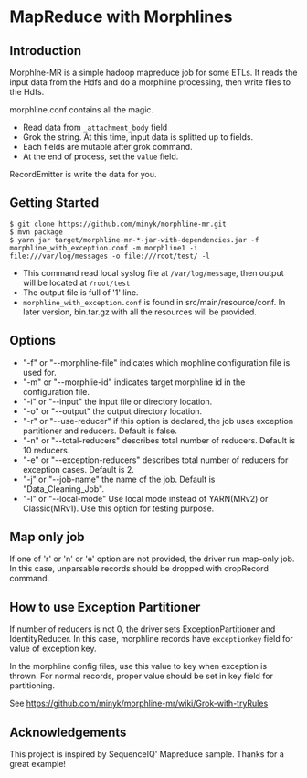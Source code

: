 MapReduce with Morphlines
==========================

## Introduction

Morphlne-MR is a simple hadoop mapreduce job for some ETLs. It reads the input data from the Hdfs and do a morphline processing, then write files to the Hdfs. 

morphline.conf contains all the magic.
* Read data from `_attachment_body` field
* Grok the string. At this time, input data is splitted up to fields. 
* Each fields are mutable after grok command.
* At the end of process, set the `value` field. 

RecordEmitter is write the data for you. 

## Getting Started

```
$ git clone https://github.com/minyk/morphline-mr.git
$ mvn package
$ yarn jar target/morphline-mr-*-jar-with-dependencies.jar -f morphline_with_exception.conf -m morphline1 -i file:///var/log/messages -o file:///root/test/ -l
```
* This command read local syslog file at `/var/log/message`, then output will be located at `/root/test`
 * The output file is full of '1' line.
* `morphline_with_exception.conf` is found in src/main/resource/conf. In later version, bin.tar.gz with all the resources will be provided.

## Options

- "-f" or "--morphline-file" indicates which mophline configuration file is used for.
- "-m" or "--morphlie-id" indicates target morphline id in the configuration file. 
- "-i" or "--input" the input file or directory location.
- "-o" or "--output" the output directory location.
- "-r" or "--use-reducer" if this option is declared, the job uses exception partitioner and reducers. Default is false.
- "-n" or "--total-reducers" describes total number of reducers. Default is 10 reducers.
- "-e" or "--exception-reducers" describes total number of reducers for exception cases. Default is 2.
- "-j" or "--job-name" the name of the job. Default is "Data_Cleaning_Job".
- "-l" or "--local-mode" Use local mode instead of YARN(MRv2) or Classic(MRv1). Use this option for testing purpose.

## Map only job

If one of 'r' or 'n' or 'e' option are not provided, the driver run map-only job. In this case, unparsable records should be dropped with dropRecord command. 

## How to use Exception Partitioner

If number of reducers is not 0, the driver sets ExceptionPartitioner and IdentityReducer. In this case, morphline records have `exceptionkey` field for value of exception key.

In the morphline config files, use this value to key when exception is thrown. For normal records, proper value should be set in key field for partitioning.

See https://github.com/minyk/morphline-mr/wiki/Grok-with-tryRules

## Acknowledgements

This project is inspired by SequenceIQ' Mapreduce sample. Thanks for a great example!
